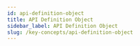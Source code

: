 ```yaml
---
id: api-definition-object
title: API Definition Object
sidebar_label: API Definition Object
slug: /key-concepts/api-definition-object
---
```


